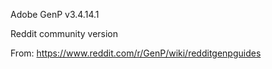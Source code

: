 Adobe GenP v3.4.14.1

Reddit community version

From: https://www.reddit.com/r/GenP/wiki/redditgenpguides
